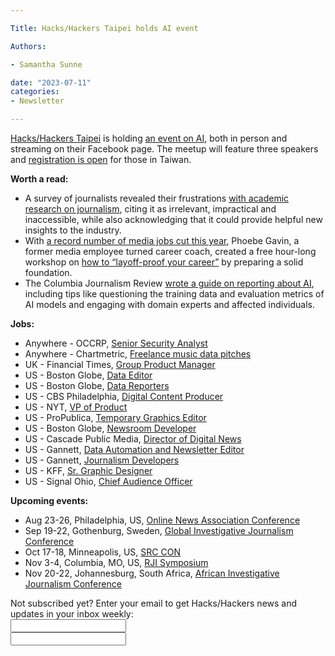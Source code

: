 ```yaml
---

Title: Hacks/Hackers Taipei holds AI event

Authors: 

- Samantha Sunne

date: "2023-07-11" 
categories: 
- Newsletter 

---
```


[Hacks/Hackers Taipei](http://hackshackers.taipei/) is holding [an event on AI](http://hackshackers.taipei/events/latest/), both in person and streaming on their Facebook page. The meetup will feature three speakers and [registration is open](https://www.accupass.com/event/2307031229291736509510) for those in Taiwan.

**Worth a read:**



* A survey of journalists revealed their frustrations [with academic research on journalism](https://www.niemanlab.org/2023/07/out-of-touch-but-inspiring-journalists-share-their-thoughts-about-academic-research/), citing it as irrelevant, impractical and inaccessible, while also acknowledging that it could provide helpful new insights to the industry.
* With [a record number of media jobs cut this year](https://www.axios.com/2023/06/13/media-job-cuts-record), Phoebe Gavin, a former media employee turned career coach, created a free hour-long workshop on [how to “layoff-proof your career”](https://www.betterwithphoebe.com/layoffproofyourcareer) by preparing a solid foundation.
* The Columbia Journalism Review [wrote a guide on reporting about AI](https://www.cjr.org/analysis/how-to-report-better-on-artificial-intelligence.php), including tips like questioning the training data and evaluation metrics of AI models and engaging with domain experts and affected individuals.

**Jobs:**



* Anywhere - OCCRP, [Senior Security Analyst](https://www.occrp.org/en/occrp-jobs/senior-security-analyst)
* Anywhere - Chartmetric, [Freelance music data pitches](https://chartmetric.notion.site/chartmetric/Chartmetric-Freelancer-Pitch-Process-59dd7bb26b3a4d8ebef45f1b3be689b8)
* UK - Financial Times, [Group Product Manager](https://boards.eu.greenhouse.io/financialtimes33/jobs/4148797101)
* US - Boston Globe, [Data Editor](https://bostonglobemediapartners.applytojob.com/apply/QiGBkTmWxi/Data-Editor)
* US - Boston Globe, [Data Reporters](https://bostonglobemediapartners.applytojob.com/apply/fU9CFbFZPd/Data-Reporter)
* US - CBS Philadelphia, [Digital Content Producer](https://careers.paramount.com/job/Philadelphia-Digital-Content-Producer-PA-19130/1045780000/)
* US - NYT, [VP of Product](https://boards.greenhouse.io/thenewyorktimes/jobs/4287151005)
* US - ProPublica, [Temporary Graphics Editor](https://boards.greenhouse.io/propublica/jobs/4250620006?gh_src=2e1261596us)
* US - Boston Globe, [Newsroom Developer](https://bostonglobemediapartners.applytojob.com/apply/SLNNKPUDSR/Newsroom-Developer)
* US - Cascade Public Media, [Director of Digital News](https://www.cascadepublicmedia.org/careers/opening/director-digital-news)
* US - Gannett, [Data Automation and Newsletter Editor](https://us231.dayforcehcm.com/CandidatePortal/en-US/gannett/Posting/View/60723)
* US - Gannett, [Journalism Developers ](https://us231.dayforcehcm.com/CandidatePortal/en-US/gannett/Posting/View/60864)
* US - KFF, [Sr. Graphic Designer](https://www.ire.org/job-center/senior-graphic-designer/)
* US - Signal Ohio, [Chief Audience Officer](https://localnewsforohio.org/chief-audience-officer)

**Upcoming events:**



* Aug 23-26, Philadelphia, US, [Online News Association Conference](https://ona23.journalists.org/)
* Sep 19-22, Gothenburg, Sweden, [Global Investigative Journalism Conference](https://gijc2023.org/)
* Oct 17-18, Minneapolis, US, [SRC CON](https://2023.srccon.org/)
* Nov 3-4, Columbia, MO, US, [RJI Symposium](https://rji.submittable.com/submit/254162/rji-symposium-in-service-to-our-communities)
* Nov 20-22, Johannesburg, South Africa, [African Investigative Journalism Conference](https://aijc.africa/)

<div id="mc_embed_signup"><form id="mc-embedded-subscribe-form" class="validate" action="//hackshackers.us1.list-manage.com/subscribe/post?u=c56f2e53d5ed6ef87f8aaa75c&amp;id=fb2bc6f10b" method="post" name="mc-embedded-subscribe-form" novalidate="" target="_blank">

<div id="mc_embed_signup_scroll">

<div class="mc-field-group"><label for="mce-EMAIL">Not subscribed yet? Enter your email to get Hacks/Hackers news and updates in your inbox weekly:  </label></div>

<div class="mc-field-group"><input id="mce-EMAIL" class="required email" name="EMAIL" type="email" value="" /></div>

<!-- real people should not fill this in and expect good things - do not remove this or risk form bot signups-->

<div style="position: absolute; left: -5000px;"><input tabindex="-1" name="b_c56f2e53d5ed6ef87f8aaa75c_fb2bc6f10b" type="text" value="" /></div>

<div class="clear"><input id="mc-embedded-subscribe" class="button" name="subscribe" typ
